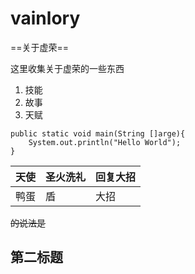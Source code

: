 # vainlory
==关于虚荣==

这里收集关于虚荣的一些东西

1. 技能 <!--一共三个技能-->
2. 故事
3. 天赋


```
public static void main(String []arge){
    System.out.println("Hello World");
}
```


| 天使 | 圣火洗礼 | 回复大招 |
| --- | --- | --- |
| 鸭蛋 | 盾 | 大招 |

<!-- 夜巡 -->
~~的说法是~~
 
##   第二标题

